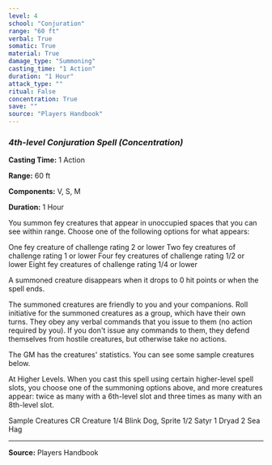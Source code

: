```yaml
---
level: 4
school: "Conjuration"
range: "60 ft"
verbal: True
somatic: True
material: True
damage_type: "Summoning"
casting_time: "1 Action"
duration: "1 Hour"
attack_type: ""
ritual: False
concentration: True
save: ""
source: "Players Handbook"
---
```


### *4th-level Conjuration Spell* *(Concentration)*

**Casting Time:** 1 Action

**Range:** 60 ft

**Components:** V, S, M

**Duration:** 1 Hour

You summon fey creatures that appear in unoccupied spaces that you can see within range. Choose one of the following options for what appears:
 
  One fey creature of challenge rating 2 or lower
  Two fey creatures of challenge rating 1 or lower
  Four fey creatures of challenge rating 1/2 or lower
  Eight fey creatures of challenge rating 1/4 or lower
 
 
 A summoned creature disappears when it drops to 0 hit points or when the spell ends.
 
 The summoned creatures are friendly to you and your companions. Roll initiative for the summoned creatures as a group, which have their own turns. They obey any verbal commands that you issue to them (no action required by you). If you don't issue any commands to them, they defend themselves from hostile creatures, but otherwise take no actions.
 
 The GM has the creatures' statistics. You can see some sample creatures below.
 
 At Higher Levels. When you cast this spell using certain higher-level spell slots, you choose one of the summoning options above, and more creatures appear: twice as many with a 6th-level slot and three times as many with an 8th-level slot.
 
 Sample Creatures
 CR Creature
 1/4 Blink Dog, Sprite
 1/2 Satyr
 1 Dryad
 2 Sea Hag

---
**Source:** Players Handbook
